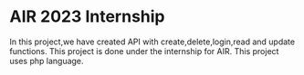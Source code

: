 # AIR 2023 Internship
 In this project,we have created API with create,delete,login,read and update functions.
 This project is done under the internship for AIR.
 This project uses php language.
 
